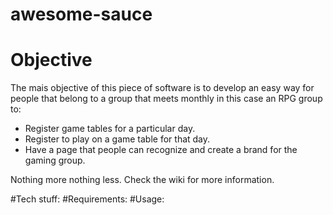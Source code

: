 # awesome-sauce

# Objective
The mais objective of this piece of software is to develop an easy way for people that belong to a group that meets monthly in this case an RPG group to:

* Register game tables for a particular day.
* Register to play on a game table for that day.
* Have a page that people can recognize and create a brand for the gaming group.

Nothing more nothing less.
Check the wiki for more information.

#Tech stuff:
#Requirements:
#Usage:
